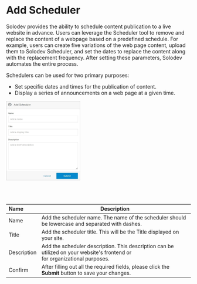 # Add Scheduler

Solodev provides the ability to schedule content publication to a live website in advance. Users can leverage the Scheduler tool to remove and replace the content of a webpage based on a predefined schedule. For example, users can create five variations of the web page content, upload them to Solodev Scheduler, and set the dates to replace the content along with the replacement frequency. After setting these parameters, Solodev automates the entire process.

Schedulers can be used for two primary purposes:

- Set specific dates and times for the publication of content. 
- Display a series of announcements on a web page at a given time.

<img src="../../../../images/folders/add-scheduler.jpg" alt="Add Scheduler" style="width: 40%;">

<br><br>

**Name** | **Description**
:--- | ---
Name | Add the scheduler name. The name of the scheduler should be lowercase and separated with dashes.
Title | Add the scheduler title. This will be the Title displayed on your site. 
Description | Add the scheduler description. This description can be utilized on your website's frontend or<br> for organizational purposes.
Confirm | After filling out all the required fields, please click the **Submit** button to save your changes.